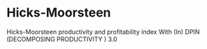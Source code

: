 # Hicks-Moorsteen
Hicks-Moorsteen productivity and profitability index With (In) DPIN (DECOMPOSING PRODUCTIVITY ) 3.0
